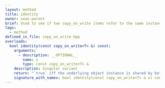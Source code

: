 ```yaml
---
layout: method
title: identity
owner: sean-parent
brief: Used to see if two copy_on_write items refer to the same instance.
tags:
  - method
defined_in_file: copy_on_write.hpp
overloads:
  bool identity(const copy_on_write<T> &) const:
    arguments:
      - description: __OPTIONAL__
        name: x
        type: const copy_on_write<T> &
    description: Singular variant
    return: "`true` iff the underlying object instance is shared by both objects. `false` otherwise."
    signature_with_names: bool identity(const copy_on_write<T> & x) const
---
```

